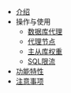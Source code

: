 <!-- 请勿添加产品标题，标题行将由系统自动增加，名称将于您申请邮件提供的仓库名称一致 -->


* [介绍](https://docs.ucloud.cn/udb_proxy/udb-proxy/introduce)
* 操作与使用
  * [数据库代理](https://docs.ucloud.cn/udb_proxy/udb-proxy/operator)
  * [代理节点](https://docs.ucloud.cn/udb_proxy/udb-proxy/proxy-node)
  * [主从库权重](https://docs.ucloud.cn/udb_proxy/udb-proxy/read-weight)
  * [SQL限流](https://docs.ucloud.cn/udb_proxy/udb-proxy/flow-control)
* [功能特性](https://docs.ucloud.cn/udb_proxy/udb-proxy/function-advance)
* [注意事项](https://docs.ucloud.cn/udb_proxy/udb-proxy/theory)